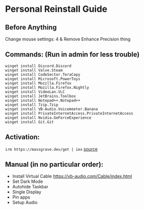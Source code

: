 # Personal Reinstall Guide

## Before Anything
Change mouse settings: 4 & Remove Enhance Precision thing

## Commands: (Run in admin for less trouble)
```
winget install Discord.Discord
winget install Valve.Steam
winget install CodeSector.TeraCopy
winget install Microsoft.PowerToys
winget install Mozilla.Firefox
winget install Mozilla.Firefox.Nightly
winget install VideoLan.VLC
winget install JetBrains.Toolbox
winget install Notepad++.Notepad++
winget install 7zip.7zip
winget install VB-Audio.Voicemeeter.Banana
winget install PrivateInternetAccess.PrivateInternetAccess
winget install Nvidia.GeForceExperience
winget install Git.Git
```

## Activation: 
` irm https://massgrave.dev/get | iex `
[source](https://github.com/massgravel/Microsoft-Activation-Scripts)

## Manual (in no particular order):
- Install Virtual Cable https://vb-audio.com/Cable/index.html
- Set Dark Mode
- Autohide Taskbar
- Single Display
- Pin apps
- Setup Audio
